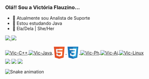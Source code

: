 ### Olá!! Sou a Victória Flauzino...


- 🔭 Atualmente sou Analista de Suporte
- 🌱 Estou estudando Java
- 👯 Ela/Dela | She/Her

<div>
  <a href="https://github.com/vgflauzino">
  <img width="55%" src="https://github-readme-stats.vercel.app/api?username=vgflauzino&show_icons=true&theme=aura_dark&include_all_commits=true&count_private=true"/>
  <img width="40%" src="https://github-readme-stats.vercel.app/api/top-langs/?username=vgflauzino&layout=compact&langs_count=7&theme=aura_dark"/>
</div>

<div style="display: inline_block"><br>
  <img align="center" alt="Vic-C++" height="40" width="40" src="https://cdn.jsdelivr.net/gh/devicons/devicon/icons/cplusplus/cplusplus-original.svg">
  <img align="center" alt="Vic-Java" height="40" width="40" 
src="https://cdn.jsdelivr.net/gh/devicons/devicon/icons/java/java-original-wordmark.svg">
  <img align="center" alt="Vic-HTML" height="40" width="40" src="https://raw.githubusercontent.com/devicons/devicon/master/icons/html5/html5-original.svg">
  <img align="center" alt="Vic-CSS" height="40" width="40" src="https://raw.githubusercontent.com/devicons/devicon/master/icons/css3/css3-original.svg">
  <img align="center" alt="Vic-Ph" height="40" width="40" src="https://cdn.jsdelivr.net/gh/devicons/devicon/icons/photoshop/photoshop-plain.svg">
  <img align="center" alt="Vic-Ai" height="40" width="40" src="https://cdn.jsdelivr.net/gh/devicons/devicon/icons/illustrator/illustrator-plain.svg">
  <img align="center" alt="Vic-Linux" height="30" width="40" src="https://cdn.jsdelivr.net/gh/devicons/devicon/icons/linux/linux-original.svg">
</div>


<div> 
  <a href="https://www.linkedin.com/in/vict%C3%B3ria-gabrielle-flauzino-156264203/" target="_blank"><img src="https://img.shields.io/badge/-LinkedIn-%230077B5?style=for-the-badge&logo=linkedin&logoColor=white" target="_blank"></a> 
  <a href = "mailto:victoriagflauzino@gmail.com"><img src="https://img.shields.io/badge/Gmail-D14836?style=for-the-badge&logo=gmail&logoColor=white" target="_blank"></a>
  <a href="https://steamcommunity.com/profiles/76561199009264828/" target="_blank"><img src="https://img.shields.io/badge/Steam-000000?style=for-the-badge&logo=steam&logoColor=white" target="_blank"></a>

 ![Snake animation](https://github.com/vgflauzino/vgflauzino/blob/output/github-contribution-grid-snake.svg)
 
</div>

